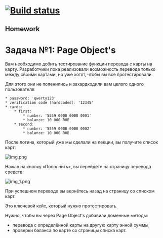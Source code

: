 # [![Build status](https://ci.appveyor.com/api/projects/status/wjgf3gg4ij1c79w5?svg=true)](https://ci.appveyor.com/project/IvanaLavansk/1pageobjects)
 ## Homework
 # Задача №1: Page Object's #
Вам необходимо добить тестирование функции перевода с карты на карту. Разработчики пока реализовали возможность перевода только между своими картами, но уже хотят, чтобы вы всё протестировали.

Для этого они не поленились и захардкодили вам целого одного пользователя:

```* login: 'vasya'
* password: 'qwerty123'
* verification code (hardcoded): '12345'
* cards:
    * first:
        * number: '5559 0000 0000 0001'
        * balance: 10 000 RUB
    * second:
        * number: '5559 0000 0000 0002'
        * balance: 10 000 RUB 
```     

После логина, который уже мы сделали на лекции, вы получите список карт:

![img.png](pic%2Fimg.png)

Нажав на кнопку «Пополнить», вы перейдёте на страницу перевода средств:

![img_1.png](pic%2Fimg_1.png)

При успешном переводе вы вернётесь назад на страницу со списком карт.

Это ключевой кейс, который нужно протестировать.

Нужно, чтобы вы через Page Object's добавили доменные методы:

- перевода с определённой карты на другую карту энной суммы,
- проверки баланса по карте со страницы списка карт.